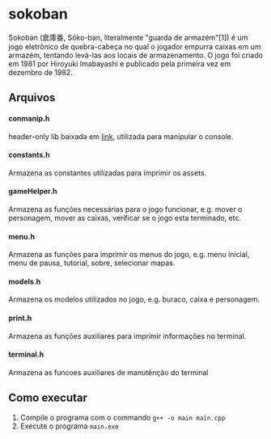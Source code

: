 # sokoban
Sokoban (倉庫番, Sōko-ban, literalmente "guarda de armazém"[1]) é um jogo eletrônico de quebra-cabeça no qual o jogador empurra caixas em um armazém, tentando levá-las aos locais de armazenamento. O jogo foi criado em 1981 por Hiroyuki Imabayashi e publicado pela primeira vez em dezembro de 1982.

## Arquivos

#### conmanip.h

header-only lib baixada em [link](https://github.com/mariusbancila/cppconlib), utilizada para manipular o console.


#### constants.h

Armazena as constantes utilizadas para imprimir os assets.

#### gameHelper.h

Armazena as funções necessárias para o jogo funcionar, e.g. mover o personagem, mover as caixas, verificar se o jogo esta terminado, etc.

#### menu.h

Armazena as funções para imprimir os menus do jogo, e.g. menu inicial, menu de pausa, tutorial, sobre, selecionar mapas.

#### models.h

Armazena os modelos utilizados no jogo, e.g. buraco, caixa e personagem.

#### print.h

Armazena as funções auxiliares para imprimir informações no terminal.

#### terminal.h

Armazena as funcoes auxiliares de manutênção do terminal

## Como executar

1. Compile o programa com o commando `g++ -o main main.cpp`
2. Execute o programa `main.exe`
